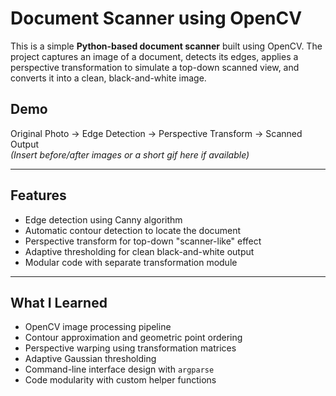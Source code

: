 # Document Scanner using OpenCV

This is a simple **Python-based document scanner** built using OpenCV. The project captures an image of a document, detects its edges, applies a perspective transformation to simulate a top-down scanned view, and converts it into a clean, black-and-white image.

##  Demo

Original Photo → Edge Detection → Perspective Transform → Scanned Output  
*(Insert before/after images or a short gif here if available)*

---

##  Features

- Edge detection using Canny algorithm
- Automatic contour detection to locate the document
- Perspective transform for top-down "scanner-like" effect
- Adaptive thresholding for clean black-and-white output
- Modular code with separate transformation module

---

## What I Learned

- OpenCV image processing pipeline
- Contour approximation and geometric point ordering
- Perspective warping using transformation matrices
- Adaptive Gaussian thresholding
- Command-line interface design with `argparse`
- Code modularity with custom helper functions
